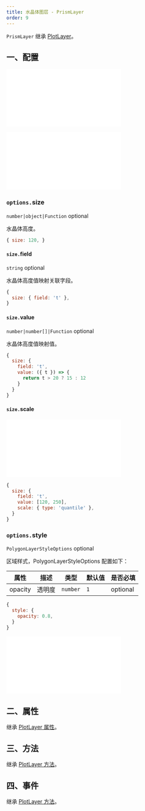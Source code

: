 ```yaml
---
title: 水晶体图层 - PrismLayer
order: 9
---
```


`PrismLayer` 继承 [PlotLayer](/zh/docs/api/layers/plot-layer)。

## 一、配置

<embed src="@/docs/common/layers/area-layer/source.zh.md"></embed>

<embed src="@/docs/common/attribute/color.zh.md"></embed>

### `options.`size

`number|object|Function` optional

水晶体高度。

```js
{ size: 120, }
```

#### `size.`field

`string` optional

水晶体高度值映射关联字段。

```js
{
  size: { field: 't' },
}
```

#### `size.`value

`number|number[]|Function` optional

水晶体高度值映射值。

```js
{
  size: {
    field: 't',
    value: ({ t }) => {
      return t > 20 ? 15 : 12
    }
  }
}
```

#### `size.`scale

<embed src="@/docs/common/attribute/scale.zh.md"></embed>

```js
{
  size: {
    field: 't',
    value: [120, 250],
    scale: { type: 'quantile' },
  }
}
```

### `options.`style

`PolygonLayerStyleOptions` optional

区域样式，PolygonLayerStyleOptions 配置如下：

| 属性    | 描述   | 类型     | 默认值 | 是否必填 |
| ------- | ------ | -------- | ------ | -------- |
| opacity | 透明度 | `number` | `1`    | optional |

```js
{
  style: {
    opacity: 0.8,
  }
}
```

<embed src="@/docs/common/attribute/state.zh.md"></embed>

## 二、属性

继承 [PlotLayer 属性](/zh/docs/api/layers/plot-layer#二、属性)。

## 三、方法

继承 [PlotLayer 方法](/zh/docs/api/layers/plot-layer#三、方法)。

## 四、事件

继承 [PlotLayer 方法](/zh/docs/api/layers/plot-layer#四、事件)。
